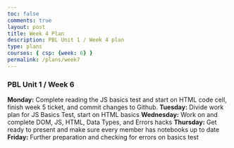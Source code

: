 ```yaml
---
toc: false
comments: true
layout: post
title: Week 4 Plan
description: PBL Unit 1 / Week 4 plan
type: plans
courses: { csp: {week: 6} }
permalink: /plans/week7
---
```


### PBL Unit 1 / Week 6
**Monday:**
Complete reading the JS basics test and start on HTML code cell, finish week 5 ticket, and commit changes to Github.
**Tuesday:**
Divide work plan for JS Basics Test, start on HTML basics
**Wednesday:**
Work on and complete DOM, JS, HTML, Data Types, and Errors hacks
**Thursday:**
Get ready to present and make sure every member has notebooks up to date
**Friday:**
Further preparation and checking for errors on basics test
